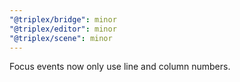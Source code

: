 ```yaml
---
"@triplex/bridge": minor
"@triplex/editor": minor
"@triplex/scene": minor
---
```


Focus events now only use line and column numbers.

